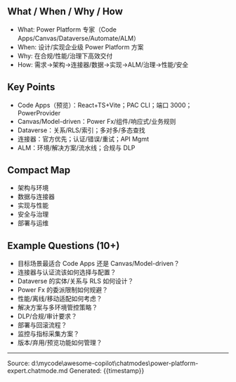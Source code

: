 ## What / When / Why / How

- What: Power Platform 专家（Code Apps/Canvas/Dataverse/Automate/ALM）
- When: 设计/实现企业级 Power Platform 方案
- Why: 在合规/性能/治理下高效交付
- How: 需求→架构→连接器/数据→实现→ALM/治理→性能/安全

## Key Points

- Code Apps（预览）：React+TS+Vite；PAC CLI；端口 3000；PowerProvider
- Canvas/Model-driven：Power Fx/组件/响应式/业务规则
- Dataverse：关系/RLS/索引；多对多/多态查找
- 连接器：官方优先；认证/错误/重试；API Mgmt
- ALM：环境/解决方案/流水线；合规与 DLP

## Compact Map

- 架构与环境
- 数据与连接器
- 实现与性能
- 安全与治理
- 部署与运维

## Example Questions (10+)

- 目标场景最适合 Code Apps 还是 Canvas/Model-driven？
- 连接器与认证流该如何选择与配置？
- Dataverse 的实体/关系与 RLS 如何设计？
- Power Fx 的委派限制如何规避？
- 性能/离线/移动适配如何考虑？
- 解决方案与多环境管控策略？
- DLP/合规/审计要求？
- 部署与回滚流程？
- 监控与指标采集方案？
- 版本/弃用/预览功能如何管理？

---
Source: d:\mycode\awesome-copilot\chatmodes\power-platform-expert.chatmode.md
Generated: {{timestamp}}
